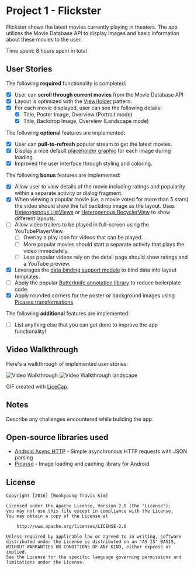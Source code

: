 # Project 1 - Flickster

Flickster shows the latest movies currently playing in theaters. The app utilizes the Movie Database API to display images and basic information about these movies to the user.

Time spent: 8 hours spent in total

## User Stories

The following **required** functionality is completed:

* [x] User can **scroll through current movies** from the Movie Database API
* [x] Layout is optimized with the [ViewHolder](http://guides.codepath.com/android/Using-an-ArrayAdapter-with-ListView#improving-performance-with-the-viewholder-pattern) pattern.
* [x] For each movie displayed, user can see the following details:
  * [x] Title, Poster Image, Overview (Portrait mode)
  * [x] Title, Backdrop Image, Overview (Landscape mode)

The following **optional** features are implemented:

* [x] User can **pull-to-refresh** popular stream to get the latest movies.
* [x] Display a nice default [placeholder graphic](http://guides.codepath.com/android/Displaying-Images-with-the-Picasso-Library#configuring-picasso) for each image during loading.
* [x] Improved the user interface through styling and coloring.

The following **bonus** features are implemented:

* [x] Allow user to view details of the movie including ratings and popularity within a separate activity or dialog fragment.
* [x] When viewing a popular movie (i.e. a movie voted for more than 5 stars) the video should show the full backdrop image as the layout.  Uses [Heterogenous ListViews](http://guides.codepath.com/android/Implementing-a-Heterogenous-ListView) or [Heterogenous RecyclerView](http://guides.codepath.com/android/Heterogenous-Layouts-inside-RecyclerView) to show different layouts.
* [ ] Allow video trailers to be played in full-screen using the YouTubePlayerView.
    * [ ] Overlay a play icon for videos that can be played.
    * [ ] More popular movies should start a separate activity that plays the video immediately.
    * [ ] Less popular videos rely on the detail page should show ratings and a YouTube preview.
* [x] Leverages the [data binding support module](http://guides.codepath.com/android/Applying-Data-Binding-for-Views) to bind data into layout templates.
* [ ] Apply the popular [Butterknife annotation library](http://guides.codepath.com/android/Reducing-View-Boilerplate-with-Butterknife) to reduce boilerplate code.
* [x] Apply rounded corners for the poster or background images using [Picasso transformations](https://guides.codepath.com/android/Displaying-Images-with-the-Picasso-Library#other-transformations)

The following **additional** features are implemented:

* [ ] List anything else that you can get done to improve the app functionality!

## Video Walkthrough

Here's a walkthrough of implemented user stories:

<img src='http://i.imgur.com/nxuP96B.gif' title='Video Walkthrough' width='' alt='Video Walkthrough' />
<img src='http://i.imgur.com/gkIhxJr.gif' title='Video Walkthrough landscape' width='' alt='Video Walkthrough landscape' />

GIF created with [LiceCap](http://www.cockos.com/licecap/).

## Notes

Describe any challenges encountered while building the app.

## Open-source libraries used

- [Android Async HTTP](https://github.com/loopj/android-async-http) - Simple asynchronous HTTP requests with JSON parsing
- [Picasso](http://square.github.io/picasso/) - Image loading and caching library for Android

## License

    Copyright [2016] [Wonkyoung Travis Kim]

    Licensed under the Apache License, Version 2.0 (the "License");
    you may not use this file except in compliance with the License.
    You may obtain a copy of the License at

        http://www.apache.org/licenses/LICENSE-2.0

    Unless required by applicable law or agreed to in writing, software
    distributed under the License is distributed on an "AS IS" BASIS,
    WITHOUT WARRANTIES OR CONDITIONS OF ANY KIND, either express or implied.
    See the License for the specific language governing permissions and
    limitations under the License.